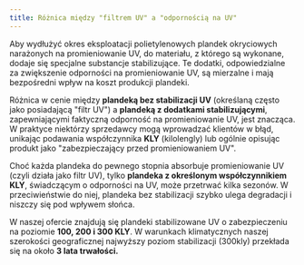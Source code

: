 ```yaml
---
title: Różnica między "filtrem UV" a "odpornością na UV"
---
```


Aby wydłużyć okres eksploatacji polietylenowych plandek okryciowych narażonych
na promieniowanie UV, do materiału, z którego są wykonane, dodaje się specjalne
substancje stabilizujące. Te dodatki, odpowiedzialne za zwiększenie odporności
na promieniowanie UV, są mierzalne i mają bezpośredni wpływ na koszt produkcji
plandeki.

Różnica w cenie między **plandeką bez stabilizacji UV** (określaną często jako
posiadającą "filtr UV") a **plandeką z dodatkami stabilizującymi**,
zapewniającymi faktyczną odporność na promieniowanie UV, jest znacząca. W
praktyce niektórzy sprzedawcy mogą wprowadzać klientów w błąd, unikając
podawania współczynnika **KLY** (kilolengly) lub ogólnie opisując produkt jako
"zabezpieczający przed promieniowaniem UV".

Choć każda plandeka do pewnego stopnia absorbuje promieniowanie UV (czyli działa
jako filtr UV), tylko **plandeka z określonym współczynnikiem KLY**, świadczącym
o odporności na UV, może przetrwać kilka sezonów. W przeciwieństwie do niej,
plandeka bez stabilizacji szybko ulega degradacji i niszczy się pod wpływem
słońca.

W naszej ofercie znajdują się plandeki stabilizowane UV o zabezpieczeniu na
poziomie **100, 200 i 300 KLY**. W warunkach klimatycznych naszej szerokości
geograficznej najwyższy poziom stabilizacji (300kly) przekłada się na około **3
lata trwałości.**
